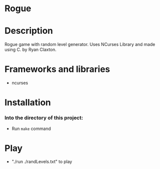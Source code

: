 # Rogue

# Description
Rogue game with random level generator. Uses NCurses Library and made using C. 
by Ryan Claxton. 

# Frameworks and libraries
- ncurses

# Installation
### Into the directory of this project:
- Run `make` command

# Play
- "./run ./randLevels.txt" to play
